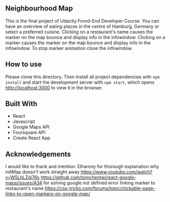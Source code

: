 
## Neighbourhood Map
This is the final project of Udacity Frond-End Developer Course.
You can have an overview of eating places in the centre of Hamburg, Germany or select a preferred cuisine.
Clicking on a restaurant's name causes the marker on the map bounce and display info in the infowindow.
Clicking on a marker causes the marker on the map bounce and display info in the infowindow.
To stop marker animation close the infowindow.

## How to use
Please clone this directory. Then install all project dependencies with
`npm install`
 and start the development server with
`npm start`, which opens [http://localhost:3000](http://localhost:3000) to view it in the browser.

## Built With
* React
* Javascript
* Google Maps API
* Foursquare API
* Create React App

## Acknowledgements
I would like to thank and mention:
Elharony for thorough explanation why initMap doesn't work straight away https://www.youtube.com/watch?v=W5LhLZqj76s
https://github.com/tomchentw/react-google-maps/issues/434 for solving google not defined error
linking marker to restaurant's name https://css-tricks.com/forums/topic/clickable-page-links-to-open-markers-on-google-map/
